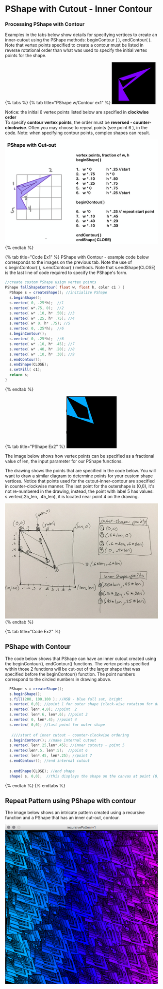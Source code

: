 # PShape with Cutout - Inner Contour

### Processing PShape with Contour

Examples in the tabs below show details for specifying vertices to create an inner-cutout using the PShape methods: beginContour \( \), endContour\( \).  Note that vertex points specified to create a contour must be listed in reverse rotational order than what was used to specify the initial vertex points for the shape.

{% tabs %}
{% tab title="PShape w/Contour ex1" %}
![](../.gitbook/assets/screen-shot-2021-03-18-at-2.27.06-pm.png)

Notice: the initial 6 vertex points listed below are specified in **clockwise order**  
To specify **contour vertex points**, the order must be **reversed - counter-clockwise**.  Often you may choose to repeat points \(see point 6 \), in the code. Note: when specifying contour points, complex shapes can result.

![](../.gitbook/assets/screen-shot-2021-03-17-at-3.44.47-pm.png)
{% endtab %}

{% tab title="Code Ex1" %}
PShape with Contour - example code below corresponds to the images on the previous tab.  Note the use of s.beginContour\( \), s.endContour\( \) methods.  Note that s.endShape\(CLOSE\) is the last line of code required to specify the PShape's form.

```java
//create custom PShape usign vertex points
PShape fallShapeContour( float w, float h, color c1 ) {
  PShape s = createShape(); //initialize PShape
  s.beginShape();
  s.vertex( 0, .25*h);  //1
  s.vertex( w*.75, 0);  //2
  s.vertex( w* .10, h* .50); //3
  s.vertex( w* .25, h* .75); //4
  s.vertex( w* 0, h* .75); //5
  s.vertex( 0, .25*h);  //6
  s.beginContour();
  s.vertex( 0, .25*h);  //6
  s.vertex( w* .10, h* .45); //7
  s.vertex( w* .40, h* .20); //8
  s.vertex( w* .10, h* .30); //9
  s.endContour();
  s.endShape(CLOSE);
  s.setFill( c1);
  return s;
}
```
{% endtab %}

{% tab title="PShape Ex2" %}
![](../.gitbook/assets/screen-shot-2018-09-04-at-12.22.32-pm.png)

The image below shows how vertex points can be specified as a fractional value of len, the input parameter for our PShape functions.

The drawing shows the points that are specified in the code below. You will want to draw a similar diagram to determine points for your custom shape vertices. Notice that points used for the cutout-inner-contour are specified in counter-clockwise manner. The last point for the outershape is \(0,0\), it's not re-numbered in the drawing, instead, the point with label 5 has values: s.vertex\(.25_len, .45_len\), it is located near point 4 on the drawing.

![](../.gitbook/assets/img_3079.jpg)
{% endtab %}

{% tab title="Code Ex2" %}
## PShape with Contour

The code below shows that PShape can have an inner cutout created using the beginContour\(\), endContour\(\) functions. The vertex points specified within those 2 functions will be cut-out of the larger shape that was specified before the beginContour\(\) function. The point numbers correspond to the circled numbers in drawing above.

```java
  PShape s = createShape();
  s.beginShape();
  s.fill(200, 100,100 ); //HSB - blue full sat, bright
  s.vertex( 0,0); //point 1 for outer shape (clock-wise rotation for drawing points)
  s.vertex( len*.4,0); //point  2
  s.vertex( len*.6, len*.6); //point 3
  s.vertex( 0, len*.4); //point 4
  s.vertex( 0,0); //last point for outer shape

   ////start of inner cutout - counter-clockwise ordering
  s.beginContour(); //make internal cutout 
  s.vertex( len*.25,len*.45); //inner cutouts - point 5
  s.vertex(len*.5, len*.5);  //point 6
  s.vertex( len*.45, len*.25); //point 7
  s.endContour(); //end internal cutout

  s.endShape(CLOSE); //end shape
  shape( s, 0,0);  //this displays the shape on the canvas at point (0,0)
```
{% endtab %}
{% endtabs %}

## Repeat Pattern using PShape with contour

The image below shows an intricate pattern created using a recursive function and a PShape that has an inner cut-out, contour.

![](../.gitbook/assets/screen-shot-2018-09-04-at-12.17.58-pm.png)


